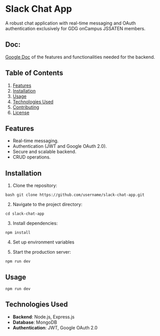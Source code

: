 # Slack Chat App
A robust chat application with real-time messaging and OAuth authentication exclusively for GDG onCampus JSSATEN members.

## Doc:
[﻿Google Doc](https://docs.google.com/document/d/1Q1VXvBD0HFrGAOq7WAvrP14VP6y-OwvE3YZRTPQBpf4/edit?usp=sharing) of the features and functionalities needed for the backend.

## Table of Contents
1. [﻿Features](https://#features) 
2. [﻿Installation](https://#installation) 
3. [﻿Usage](https://#usage) 
4. [﻿Technologies Used](https://#technologies-used) 
5. [﻿Contributing](https://#contributing) 
6. [﻿License](https://#license) 
## Features
- Real-time messaging.
- Authentication (JWT and Google OAuth 2.0).
- Secure and scalable backend.
- CRUD operations.
## Installation
1. Clone the repository: 

```
bash git clone https://github.com/username/slack-chat-app.git
```

2. Navigate to the project directory:

```
cd slack-chat-app
```
3. Install dependencies:

```
npm install
```
4. Set up environment variables

5. Start the production server:

```
npm run dev
```
## Usage
```
npm run dev
```
## Technologies Used
- **Backend**: Node.js, Express.js
- **Database**: MongoDB
- **Authentication**: JWT, Google OAuth 2.0
